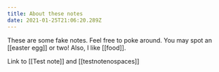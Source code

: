 ```yaml
---
title: About these notes
date: 2021-01-25T21:06:20.289Z
---
```

These are some fake notes. Feel free to poke around. You may spot an \[[easter egg]]  or two! Also, I like \[[food]].

Link to \[[Test note]] and \[[testnotenospaces]]